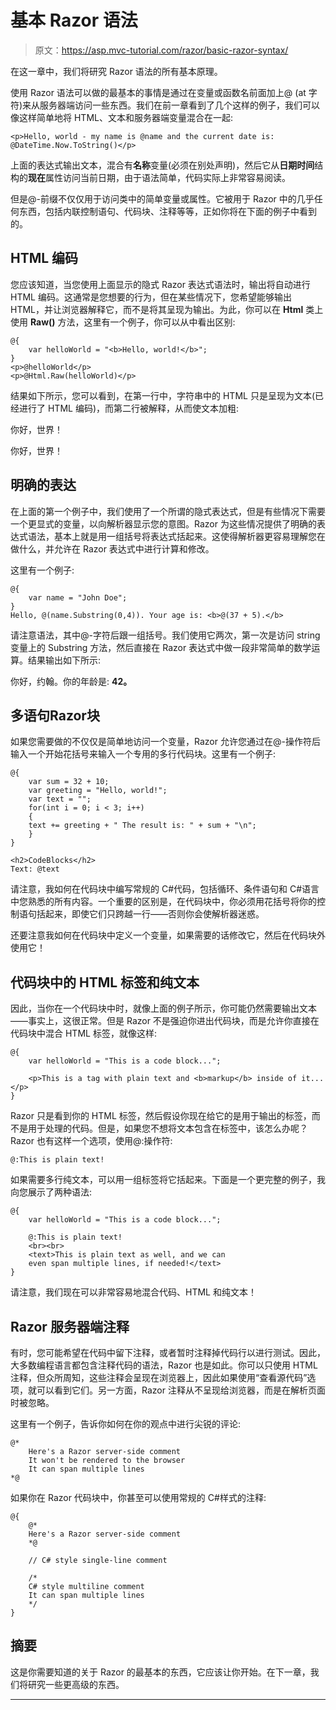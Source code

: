 # 基本 Razor 语法

> 原文：<https://asp.mvc-tutorial.com/razor/basic-razor-syntax/>

在这一章中，我们将研究 Razor 语法的所有基本原理。

使用 Razor 语法可以做的最基本的事情是通过在变量或函数名前面加上@ (at 字符)来从服务器端访问一些东西。我们在前一章看到了几个这样的例子，我们可以像这样简单地将 HTML、文本和服务器端变量混合在一起:

```
<p>Hello, world - my name is @name and the current date is: @DateTime.Now.ToString()</p>
```

上面的表达式输出文本，混合有**名称**变量(必须在别处声明)，然后它从**日期时间**结构的**现在**属性访问当前日期，由于语法简单，代码实际上非常容易阅读。

但是@-前缀不仅仅用于访问类中的简单变量或属性。它被用于 Razor 中的几乎任何东西，包括内联控制语句、代码块、注释等等，正如你将在下面的例子中看到的。

## HTML 编码

<input type="hidden" name="IL_IN_ARTICLE">

您应该知道，当您使用上面显示的隐式 Razor 表达式语法时，输出将自动进行 HTML 编码。这通常是您想要的行为，但在某些情况下，您希望能够输出 HTML，并让浏览器解释它，而不是将其呈现为输出。为此，你可以在 **Html** 类上使用 **Raw()** 方法，这里有一个例子，你可以从中看出区别:

```
@{
    var helloWorld = "<b>Hello, world!</b>";
}
<p>@helloWorld</p>
<p>@Html.Raw(helloWorld)</p>
```

结果如下所示，您可以看到，在第一行中，字符串中的 HTML 只是呈现为文本(已经进行了 HTML 编码)，而第二行被解释，从而使文本加粗:

你好，世界！

你好，世界！

## 明确的表达

在上面的第一个例子中，我们使用了一个所谓的隐式表达式，但是有些情况下需要一个更显式的变量，以向解析器显示您的意图。Razor 为这些情况提供了明确的表达式语法，基本上就是用一组括号将表达式括起来。这使得解析器更容易理解您在做什么，并允许在 Razor 表达式中进行计算和修改。

这里有一个例子:

```
@{
    var name = "John Doe";
}
Hello, @(name.Substring(0,4)). Your age is: <b>@(37 + 5).</b>
```

请注意语法，其中@-字符后跟一组括号。我们使用它两次，第一次是访问 string 变量上的 Substring 方法，然后直接在 Razor 表达式中做一段非常简单的数学运算。结果输出如下所示:

你好，约翰。你的年龄是: **42。**

## 多语句Razor块

如果您需要做的不仅仅是简单地访问一个变量，Razor 允许您通过在@-操作符后输入一个开始花括号来输入一个专用的多行代码块。这里有一个例子:

```
@{
    var sum = 32 + 10;
    var greeting = "Hello, world!";
    var text = "";
    for(int i = 0; i < 3; i++)
    { 
    text += greeting + " The result is: " + sum + "\n";
    }
}

<h2>CodeBlocks</h2>
Text: @text
```

请注意，我如何在代码块中编写常规的 C#代码，包括循环、条件语句和 C#语言中您熟悉的所有内容。一个重要的区别是，在代码块中，你必须用花括号将你的控制语句括起来，即使它们只跨越一行——否则你会使解析器迷惑。

还要注意我如何在代码块中定义一个变量，如果需要的话修改它，然后在代码块外使用它！

## 代码块中的 HTML 标签和纯文本

因此，当你在一个代码块中时，就像上面的例子所示，你可能仍然需要输出文本——事实上，这很正常。但是 Razor 不是强迫你进出代码块，而是允许你直接在代码块中混合 HTML 标签，就像这样:

```
@{
    var helloWorld = "This is a code block...";

    <p>This is a tag with plain text and <b>markup</b> inside of it...</p>   
}
```

Razor 只是看到你的 HTML 标签，然后假设你现在给它的是用于输出的标签，而不是用于处理的代码。但是，如果您不想将文本包含在标签中，该怎么办呢？Razor 也有这样一个选项，使用@:操作符:

```
@:This is plain text!
```

如果需要多行纯文本，可以用一组<text>标签将它括起来。下面是一个更完整的例子，我向您展示了两种语法:</text>

```
@{
    var helloWorld = "This is a code block...";

    @:This is plain text!
    <br><br>
    <text>This is plain text as well, and we can
    even span multiple lines, if needed!</text>
}
```

请注意，我们现在可以非常容易地混合代码、HTML 和纯文本！

## Razor 服务器端注释

有时，您可能希望在代码中留下注释，或者暂时注释掉代码行以进行测试。因此，大多数编程语言都包含注释代码的语法，Razor 也是如此。你可以只使用 HTML 注释，但众所周知，这些注释会呈现在浏览器上，因此如果使用“查看源代码”选项，就可以看到它们。另一方面，Razor 注释从不呈现给浏览器，而是在解析页面时被忽略。

这里有一个例子，告诉你如何在你的观点中进行尖锐的评论:

```
@*
    Here's a Razor server-side comment
    It won't be rendered to the browser
    It can span multiple lines
*@
```

如果你在 Razor 代码块中，你甚至可以使用常规的 C#样式的注释:

```
@{
    @*
    Here's a Razor server-side comment
    *@

    // C# style single-line comment

    /* 
    C# style multiline comment
    It can span multiple lines
    */    
}
```

## 摘要

这是你需要知道的关于 Razor 的最基本的东西，它应该让你开始。在下一章，我们将研究一些更高级的东西。

* * *